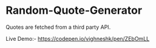 # Random-Quote-Generator
Quotes are fetched from a third party API.

Live Demo:- https://codepen.io/vighneshk/pen/ZEbOmLL
